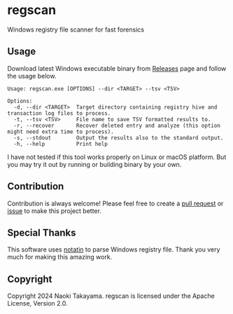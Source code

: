 # regscan

Windows registry file scanner for fast forensics

## Usage

Download latest Windows executable binary from [Releases](https://github.com/UltraForensic/regscan/releases) page and follow the usage below.

```
Usage: regscan.exe [OPTIONS] --dir <TARGET> --tsv <TSV>

Options:
  -d, --dir <TARGET>  Target directory containing registry hive and transaction log files to process.
  -t, --tsv <TSV>     File name to save TSV formatted results to.
  -r, --recover       Recover deleted entry and analyze (this option might need extra time to process).
  -s, --stdout        Output the results also to the standard output.
  -h, --help          Print help
```

I have not tested if this tool works properly on Linux or macOS platform.
But you may try it out by running or building binary by your own.

## Contribution

Contribution is always welcome!
Please feel free to create a [pull request](https://github.com/UltraForensic/regscan/pulls) or [issue](https://github.com/UltraForensic/regscan/issues) to make this project better.

## Special Thanks

This software uses [notatin](https://github.com/strozfriedberg/notatin) to parse Windows registry file.
Thank you very much for making this amazing work.

## Copyright

Copyright 2024 Naoki Takayama. regscan is licensed under the Apache License, Version 2.0.
